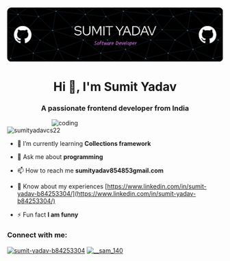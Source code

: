 ![logo](https://github.com/sumityadavcs22/sumityadavcs22/blob/main/github-header-image%20(2).png)
<h1 align="center">Hi 👋, I'm Sumit Yadav</h1>
<h3 align="center">A passionate frontend developer from India</h3>

<img align="right" alt="coding" width="400" src="https://user-images.githubusercontent.com/55389276/140866485-8fb1c876-9a8f-4d6a-98dc-08c4981eaf70.gif">

<p align="left"> <img src="https://komarev.com/ghpvc/?username=sumityadavcs22&label=Profile%20views&color=0e75b6&style=flat" alt="sumityadavcs22" /> </p>

- 🌱 I’m currently learning **Collections framework**

- 💬 Ask me about **programming**

- 📫 How to reach me **sumityadav854853gmail.com**

- 📄 Know about my experiences [https://www.linkedin.com/in/sumit-yadav-b84253304/](https://www.linkedin.com/in/sumit-yadav-b84253304/)

- ⚡ Fun fact **I am funny**

<h3 align="left">Connect with me:</h3>
<p align="left">
<a href="https://linkedin.com/in/sumit-yadav-b84253304" target="blank"><img align="center" src="https://raw.githubusercontent.com/rahuldkjain/github-profile-readme-generator/master/src/images/icons/Social/linked-in-alt.svg" alt="sumit-yadav-b84253304" height="30" width="40" /></a>
<a href="https://instagram.com/__sam_140" target="blank"><img align="center" src="https://raw.githubusercontent.com/rahuldkjain/github-profile-readme-generator/master/src/images/icons/Social/instagram.svg" alt="__sam_140" height="30" width="40" /></a>
</p>
